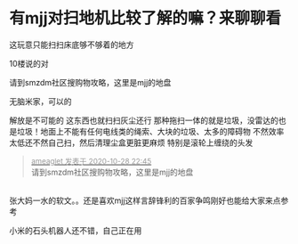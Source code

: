 # 有mjj对扫地机比较了解的嘛？来聊聊看


这玩意只能扫扫床底够不够着的地方

10楼说的对

请到smzdm社区搜购物攻略，这里是mjj的地盘

无脑米家，可以的

解放是不可能的 这东西也就扫扫灰尘还行 那种拖扫一体的就是垃圾，没雷达的也是垃圾！地面上不能有任何电线类的绳索、大块的垃圾、太多的障碍物 不然效率太低还不然自己扫，然后清理尘盒更脏更麻烦 特别是滚轮上缠绕的头发

<div class="quote"><blockquote><font size="2"><a href="https://www.hostloc.com/forum.php?mod=redirect&amp;goto=findpost&amp;pid=9366695&amp;ptid=759563" target="_blank"><font color="#999999">ameaglet 发表于 2020-10-28 22:45</font></a></font><br />
请到smzdm社区搜购物攻略，这里是mjj的地盘</blockquote></div><br />
张大妈一水的软文。。还是喜欢mjj这样言辞锋利的百家争鸣<img src="static/image/smiley/yct/010.gif" smilieid="41" border="0" alt="" />刚好也能给大家来点参考

小米的石头机器人还不错，自己正在用
